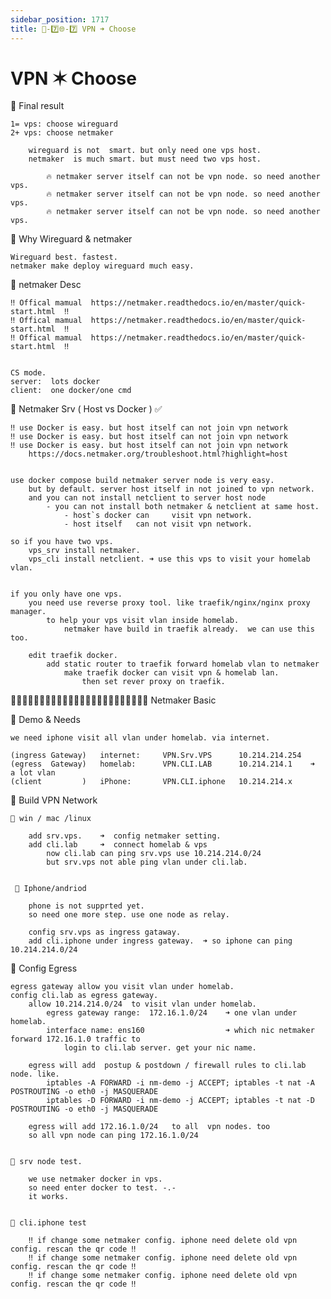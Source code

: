 ```yaml
---
sidebar_position: 1717
title: 🎪-7️⃣🌐-7️⃣ VPN ➜ Choose
---
```



# VPN ✶ Choose


🔵 Final result

    1= vps: choose wireguard
    2+ vps: choose netmaker

        wireguard is not  smart. but only need one vps host. 
        netmaker  is much smart. but must need two vps host.

            🔥 netmaker server itself can not be vpn node. so need another vps.
            🔥 netmaker server itself can not be vpn node. so need another vps.
            🔥 netmaker server itself can not be vpn node. so need another vps.







🔵 Why Wireguard & netmaker  

    Wireguard best. fastest.
    netmaker make deploy wireguard much easy. 


🔵 netmaker Desc 

    ‼️ Offical mamual  https://netmaker.readthedocs.io/en/master/quick-start.html  ‼️
    ‼️ Offical mamual  https://netmaker.readthedocs.io/en/master/quick-start.html  ‼️
    ‼️ Offical mamual  https://netmaker.readthedocs.io/en/master/quick-start.html  ‼️


    CS mode. 
    server:  lots docker 
    client:  one docker/one cmd



🔵 Netmaker Srv ( Host vs Docker )   ✅

    ‼️ use Docker is easy. but host itself can not join vpn network 
    ‼️ use Docker is easy. but host itself can not join vpn network 
    ‼️ use Docker is easy. but host itself can not join vpn network 
        https://docs.netmaker.org/troubleshoot.html?highlight=host


    use docker compose build netmaker server node is very easy.
        but by default. server host itself in not joined to vpn network.
        and you can not install netclient to server host node 
            - you can not install both netmaker & netclient at same host.
                - host`s docker can     visit vpn network.
                - host itself   can not visit vpn network. 
            
    so if you have two vps.  
        vps_srv install netmaker. 
        vps_cli install netclient. ➜ use this vps to visit your homelab vlan.


    if you only have one vps. 
        you need use reverse proxy tool. like traefik/nginx/nginx proxy manager.
            to help your vps visit vlan inside homelab. 
                netmaker have build in traefik already.  we can use this too.

        edit traefik docker.  
            add static router to traefik forward homelab vlan to netmaker
                make traefik docker can visit vpn & homelab lan.
                    then set rever proxy on traefik.






🔵🔵🔵🔵🔵🔵🔵🔵🔵🔵🔵🔵🔵🔵🔵🔵🔵🔵🔵🔵🔵🔵🔵🔵 Netmaker Basic 


🔵 Demo & Needs

    we need iphone visit all vlan under homelab. via internet. 

    (ingress Gateway)   internet:     VPN.Srv.VPS      10.214.214.254
    (egress  Gateway)   homelab:      VPN.CLI.LAB      10.214.214.1    ➜  a lot vlan
    (client         )   iPhone:       VPN.CLI.iphone   10.214.214.x  



🔵 Build VPN Network 

    🔶 win / mac /linux 

        add srv.vps.    ➜  config netmaker setting.
        add cli.lab     ➜  connect homelab & vps   
            now cli.lab can ping srv.vps use 10.214.214.0/24
            but srv.vps not able ping vlan under cli.lab.


     🔶 Iphone/andriod

        phone is not supprted yet. 
        so need one more step. use one node as relay.

        config srv.vps as ingress gataway.
        add cli.iphone under ingress gateway.  ➜ so iphone can ping 10.214.214.0/24 



🔵 Config Egress 

    egress gateway allow you visit vlan under homelab.
    config cli.lab as egress gateway.
        allow 10.214.214.0/24  to visit vlan under homelab.
            egress gateway range:  172.16.1.0/24    ➜ one vlan under homelab.
            interface name: ens160                  ➜ which nic netmaker forward 172.16.1.0 traffic to 
                login to cli.lab server. get your nic name.

        egress will add  postup & postdown / firewall rules to cli.lab node. like. 
            iptables -A FORWARD -i nm-demo -j ACCEPT; iptables -t nat -A POSTROUTING -o eth0 -j MASQUERADE
            iptables -D FORWARD -i nm-demo -j ACCEPT; iptables -t nat -D POSTROUTING -o eth0 -j MASQUERADE

        egress will add 172.16.1.0/24   to all  vpn nodes. too 
        so all vpn node can ping 172.16.1.0/24 


    🔶 srv node test.

        we use netmaker docker in vps. 
        so need enter docker to test. -.- 
        it works. 


    🔶 cli.iphone test 
    
        ‼️ if change some netmaker config. iphone need delete old vpn config. rescan the qr code ‼️ 
        ‼️ if change some netmaker config. iphone need delete old vpn config. rescan the qr code ‼️ 
        ‼️ if change some netmaker config. iphone need delete old vpn config. rescan the qr code ‼️ 




